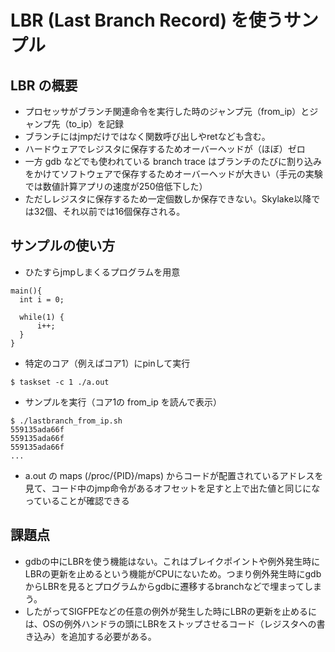 # LBR (Last Branch Record) を使うサンプル

## LBR の概要
- プロセッサがブランチ関連命令を実行した時のジャンプ元（from_ip）とジャンプ先（to_ip）を記録
- ブランチにはjmpだけではなく関数呼び出しやretなども含む。
- ハードウェアでレジスタに保存するためオーバーヘッドが（ほぼ）ゼロ
- 一方 gdb などでも使われている branch trace はブランチのたびに割り込みをかけてソフトウェアで保存するためオーバーヘッドが大きい（手元の実験では数値計算アプリの速度が250倍低下した）
- ただしレジスタに保存するため一定個数しか保存できない。Skylake以降では32個、それ以前では16個保存される。

## サンプルの使い方
- ひたすらjmpしまくるプログラムを用意
```
main(){
  int i = 0;

  while(1) {
      i++;
  }
}
```
- 特定のコア（例えばコア1）にpinして実行
```
$ taskset -c 1 ./a.out
```
- サンプルを実行（コア1の from_ip を読んで表示）
```
$ ./lastbranch_from_ip.sh
559135ada66f
559135ada66f
559135ada66f
...
```
- a.out の maps (/proc/{PID}/maps) からコードが配置されているアドレスを見て、コード中のjmp命令があるオフセットを足すと上で出た値と同じになっていることが確認できる

## 課題点
- gdbの中にLBRを使う機能はない。これはブレイクポイントや例外発生時にLBRの更新を止めるという機能がCPUにないため。つまり例外発生時にgdbからLBRを見るとプログラムからgdbに遷移するbranchなどで埋まってしまう。
- したがってSIGFPEなどの任意の例外が発生した時にLBRの更新を止めるには、OSの例外ハンドラの頭にLBRをストップさせるコード（レジスタへの書き込み）を追加する必要がある。

	
